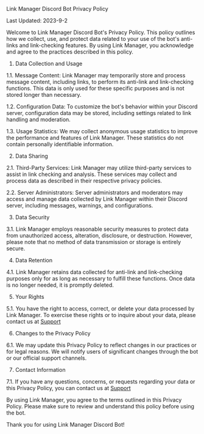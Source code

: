 Link Manager Discord Bot Privacy Policy

Last Updated: 2023-9-2

Welcome to Link Manager Discord Bot's Privacy Policy. This policy outlines how we collect, use, and protect data related to your use of the bot's anti-links and link-checking features. By using Link Manager, you acknowledge and agree to the practices described in this policy.

1. Data Collection and Usage

1.1. Message Content: Link Manager may temporarily store and process message content, including links, to perform its anti-link and link-checking functions. This data is only used for these specific purposes and is not stored longer than necessary.

1.2. Configuration Data: To customize the bot's behavior within your Discord server, configuration data may be stored, including settings related to link handling and moderation.

1.3. Usage Statistics: We may collect anonymous usage statistics to improve the performance and features of Link Manager. These statistics do not contain personally identifiable information.

2. Data Sharing

2.1. Third-Party Services: Link Manager may utilize third-party services to assist in link checking and analysis. These services may collect and process data as described in their respective privacy policies.

2.2. Server Administrators: Server administrators and moderators may access and manage data collected by Link Manager within their Discord server, including messages, warnings, and configurations.

3. Data Security

3.1. Link Manager employs reasonable security measures to protect data from unauthorized access, alteration, disclosure, or destruction. However, please note that no method of data transmission or storage is entirely secure.

4. Data Retention

4.1. Link Manager retains data collected for anti-link and link-checking purposes only for as long as necessary to fulfill these functions. Once data is no longer needed, it is promptly deleted.

5. Your Rights

5.1. You have the right to access, correct, or delete your data processed by Link Manager. To exercise these rights or to inquire about your data, please contact us at [Support](https://discord.gg/dYNERWs7Vu)

6. Changes to the Privacy Policy

6.1. We may update this Privacy Policy to reflect changes in our practices or for legal reasons. We will notify users of significant changes through the bot or our official support channels.

7. Contact Information

7.1. If you have any questions, concerns, or requests regarding your data or this Privacy Policy, you can contact us at [Support](https://discord.gg/dYNERWs7Vu)

By using Link Manager, you agree to the terms outlined in this Privacy Policy. Please make sure to review and understand this policy before using the bot.

Thank you for using Link Manager Discord Bot!
